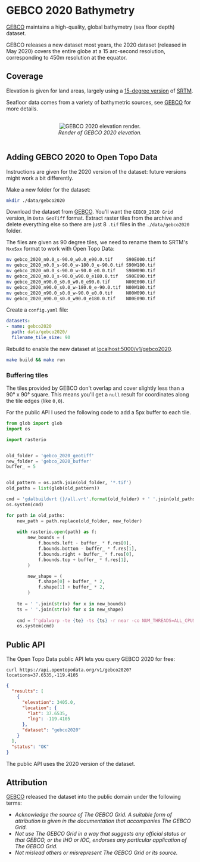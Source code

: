 # GEBCO 2020 Bathymetry

[GEBCO](https://www.gebco.net/) maintains a high-quality, global bathymetry (sea floor depth) dataset.

GEBCO releases a new dataset most years, the 2020 dataset (released in May 2020) covers the entire globe at a 15 arc-second resolution, corresponding to 450m resolution at the equator.

## Coverage

Elevation is given for land areas, largely using a [15-degree version](https://topex.ucsd.edu/WWW_html/srtm15_plus.html) of [SRTM](srtm.md).

Seafloor data comes from a variety of bathymetric sources, see [GEBCO](https://www.gebco.net/data_and_products/gridded_bathymetry_data/) for more details.

<p style="text-align:center; padding: 1rem 0">
  <img src="/img/gebco-2020.png" alt="GEBCO 2020 elevation render.">
  <br>
  <em>Render of GEBCO 2020 elevation.</em>
</p>



## Adding GEBCO 2020 to Open Topo Data

Instructions are given for the 2020 version of the dataset: future versions might work a bit differently.

Make a new folder for the dataset:

```bash
mkdir ./data/gebco2020
```

Download the dataset from [GEBCO](https://www.gebco.net/data_and_products/gridded_bathymetry_data/). You'll want the `GEBCO_2020 Grid` version, in `Data GeoTiff` format. Extract raster tiles from the archive and delete everything else so there are just 8 `.tif` files in the `./data/gebco2020` folder.

The files are given as 90 degree tiles, we need to rename them to SRTM's `NxxSxx` format to work with Open Topo Data:
```bash
mv gebco_2020_n0.0_s-90.0_w0.0_e90.0.tif     S90E000.tif
mv gebco_2020_n0.0_s-90.0_w-180.0_e-90.0.tif S90W180.tif
mv gebco_2020_n0.0_s-90.0_w-90.0_e0.0.tif    S90W090.tif
mv gebco_2020_n0.0_s-90.0_w90.0_e180.0.tif   S90E090.tif
mv gebco_2020_n90.0_s0.0_w0.0_e90.0.tif      N00E000.tif
mv gebco_2020_n90.0_s0.0_w-180.0_e-90.0.tif  N00W180.tif
mv gebco_2020_n90.0_s0.0_w-90.0_e0.0.tif     N00W090.tif
mv gebco_2020_n90.0_s0.0_w90.0_e180.0.tif    N00E090.tif
```

Create a `config.yaml` file:

```yaml
datasets:
- name: gebco2020
  path: data/gebco2020/
  filename_tile_size: 90
```

Rebuild to enable the new dataset at [localhost:5000/v1/gebco2020](http://localhost:5000/v1/gebco2020?locations=37.653512,-119.410503).

```bash
make build && make run
```

### Buffering tiles

The tiles provided by GEBCO don't overlap and cover slightly less than a 90° x 90° square. This means you'll get a `null` result for coordinates along the tile edges (like `0,0`). 

For the public API I used the following code to add a 5px buffer to each tile.


```python
from glob import glob
import os

import rasterio


old_folder = 'gebco_2020_geotiff'
new_folder = 'gebco_2020_buffer'
buffer_ = 5


old_pattern = os.path.join(old_folder, '*.tif')
old_paths = list(glob(old_pattern))

cmd = 'gdalbuildvrt {}/all.vrt'.format(old_folder) + ' '.join(old_paths)
os.system(cmd)

for path in old_paths:
    new_path = path.replace(old_folder, new_folder)
    
    with rasterio.open(path) as f:
        new_bounds = (
            f.bounds.left - buffer_ * f.res[0],
            f.bounds.bottom - buffer_ * f.res[1],
            f.bounds.right + buffer_ * f.res[0],
            f.bounds.top + buffer_ * f.res[1],
        )

        new_shape = (
            f.shape[0] + buffer_ * 2,
            f.shape[1] + buffer_ * 2,
        )
    
    te = ' '.join(str(x) for x in new_bounds)
    ts = ' '.join(str(x) for x in new_shape)
    
    cmd = f'gdalwarp -te {te} -ts {ts} -r near -co NUM_THREADS=ALL_CPUS -co COMPRESS=DEFLATE  -co PREDICTOR=2 -co BIGTIFF=yes {old_folder}/all.vrt {new_path}'
    os.system(cmd)
```


## Public API

The Open Topo Data public API lets you query GEBCO 2020 for free:

```
curl https://api.opentopodata.org/v1/gebco2020?locations=37.6535,-119.4105
```

```json
{
  "results": [
    {
      "elevation": 3405.0, 
      "location": {
        "lat": 37.6535, 
        "lng": -119.4105
      },
      "dataset": "gebco2020"
    }
  ], 
  "status": "OK"
}
```

The public API uses the 2020 version of the dataset.


## Attribution

[GEBCO](https://www.gebco.net/data_and_products/gridded_bathymetry_data/gebco_2019/grid_terms_of_use.html) released the dataset into the public domain under the following terms:

* *Acknowledge the source of The GEBCO Grid. A suitable form of attribution is given in the documentation that accompanies The GEBCO Grid.*
* *Not use The GEBCO Grid in a way that suggests any official status or that GEBCO, or the IHO or IOC, endorses any particular application of The GEBCO Grid.*
* *Not mislead others or misrepresent The GEBCO Grid or its source.*